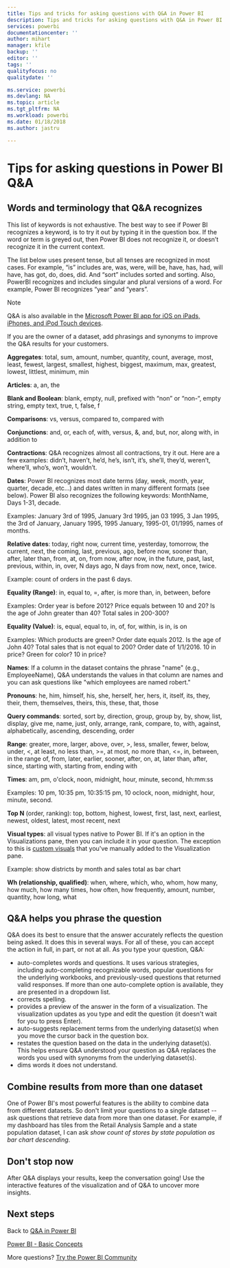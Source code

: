 ```yaml
---
title: Tips and tricks for asking questions with Q&A in Power BI
description: Tips and tricks for asking questions with Q&A in Power BI
services: powerbi
documentationcenter: ''
author: mihart
manager: kfile
backup: ''
editor: ''
tags: ''
qualityfocus: no
qualitydate: ''

ms.service: powerbi
ms.devlang: NA
ms.topic: article
ms.tgt_pltfrm: NA
ms.workload: powerbi
ms.date: 01/18/2018
ms.author: jastru

---
```

# Tips for asking questions in Power BI Q&A
## Words and terminology that Q&A recognizes
This list of keywords is not exhaustive.  The best way to see if Power BI recognizes a keyword, is to try it out by typing it in the question box.  If the word or term is greyed out, then Power BI does not recognize it, or doesn’t recognize it in the current context.

The list below uses present tense, but all tenses are recognized in most cases. For example, “is” includes are, was, were, will be, have, has, had, will have, has got, do, does, did.  And “sort” includes sorted and sorting.  Also, PowerBI recognizes and includes singular and plural versions of a word. For example, Power BI recognizes “year” and “years”.

> [!NOTE]
> Q&A is also available in the [Microsoft Power BI app for iOS on iPads, iPhones, and iPod Touch devices](mobile-apps-ios-qna.md).
> 
> 

If you are the owner of a dataset, add phrasings and synonyms to improve the Q&A results for your customers.

**Aggregates**: total, sum, amount, number, quantity, count, average, most, least, fewest, largest, smallest, highest, biggest, maximum, max, greatest, lowest, littlest, minimum, min

**Articles**: a, an, the

**Blank and Boolean**: blank, empty, null, prefixed with “non” or “non-“, empty string, empty text, true, t, false, f

**Comparisons**: vs, versus, compared to, compared with

**Conjunctions**: and, or, each of, with, versus, &, and, but, nor, along with, in addition to

**Contractions**: Q&A recognizes almost all contractions, try it out.  Here are a few examples: didn’t, haven’t, he’d, he’s, isn’t, it’s, she’ll, they’d, weren’t, where’ll, who’s, won’t, wouldn’t.

**Dates**: Power BI recognizes most date terms (day, week, month, year, quarter, decade, etc…) and dates written in many different formats (see below). Power BI also recognizes the following keywords: MonthName, Days 1-31, decade.

Examples: January 3rd of 1995, January 3rd 1995, jan 03 1995, 3 Jan 1995, the 3rd of January, January 1995, 1995 January, 1995-01, 01/1995, names of months.

**Relative dates**: today, right now, current time, yesterday, tomorrow, the current, next, the coming, last, previous, ago, before now, sooner than, after, later than, from, at, on, from now, after now, in the future, past, last, previous, within, in, over, N days ago, N days from now, next, once, twice.

Example: count of orders in the past 6 days.

**Equality (Range)**: in, equal to, =, after, is more than, in, between, before

Examples: Order year is before 2012? Price equals between 10 and 20? Is the age of John greater than 40? Total sales in 200-300?

**Equality (Value)**:  is, equal, equal to, in, of, for, within, is in, is on

Examples: Which products are green? Order date equals 2012. Is the age of John 40? Total sales that is not equal to 200? Order date of 1/1/2016. 10 in price? Green for color? 10 in price?

**Names**: If a column in the dataset contains the phrase "name" (e.g., EmployeeName), Q&A understands the values in that column are names and you can ask questions like "which employees are named robert."

**Pronouns**: he, him, himself, his, she, herself, her, hers, it, itself, its, they, their, them, themselves, theirs, this, these, that, those

**Query commands**: sorted, sort by, direction, group, group by, by, show, list, display, give me, name, just, only, arrange, rank, compare, to, with, against, alphabetically, ascending, descending, order

**Range**: greater, more, larger, above, over, >, less, smaller, fewer, below, under, <,  at least, no less than, >=, at most, no more than, <=, in, between, in the range of, from, later, earlier, sooner, after, on, at, later than, after, since, starting with, starting from, ending with

**Times**: am, pm, o'clock, noon, midnight, hour, minute, second, hh:mm:ss

Examples: 10 pm, 10:35 pm, 10:35:15 pm, 10 oclock, noon, midnight, hour, minute, second.

**Top N** (order, ranking): top, bottom, highest, lowest, first, last, next, earliest, newest, oldest, latest, most recent, next

**Visual types**: all visual types native to Power BI.  If it's an option in the Visualizations pane, then you can include it in your question.  The exception to this is [custom visuals](power-bi-custom-visuals.md) that you've manually added to the Visualization pane.

Example: show districts by month and sales total as bar chart

**Wh (relationship, qualified)**: when, where, which, who, whom, how many, how much, how many times, how often, how frequently, amount, number, quantity, how long, what

## Q&A helps you phrase the question
Q&A does its best to ensure that the answer accurately reflects the question being asked. It does this in several ways. For all of these, you can accept the action in full, in part, or not at all. As you type your question, Q&A:

* auto-completes words and questions. It uses various strategies, including auto-completing recognizable words, popular questions for the underlying workbooks, and previously-used questions that returned valid responses. If more than one auto-complete option is available, they are presented in a dropdown list.
* corrects spelling.
* provides a preview of the answer in the form of a visualization. The visualization updates as you type and edit the question (it doesn't wait for you to press Enter).
* auto-suggests replacement terms from the underlying dataset(s) when you move the cursor back in the question box.
* restates the question based on the data in the underlying dataset(s). This helps ensure Q&A understood your question as Q&A replaces the words you used with synonyms from the underlying dataset(s).
* dims words it does not understand.

## Combine results from more than one dataset
One of Power BI's most powerful features is the ability to combine data from different datasets.  So don't limit your questions to a single dataset -- ask questions that retrieve data from more than one dataset. For example, if my dashboard has tiles from the Retail Analysis Sample and a state population dataset, I can ask *show count of stores by state population as bar chart descending*.

## Don't stop now
After Q&A displays your results, keep the conversation going! Use the interactive features of the visualization and of Q&A to uncover more insights.

## Next steps
Back to [Q&A in Power BI](power-bi-q-and-a.md)  

[Power BI - Basic Concepts](service-basic-concepts.md)  

More questions? [Try the Power BI Community](http://community.powerbi.com/)

